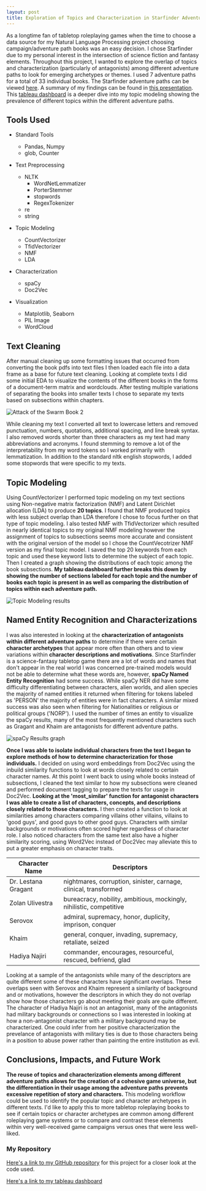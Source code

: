 ```yaml
---
layout: post
title: Exploration of Topics and Characterization in Starfinder Adventure Paths
---
```


As a longtime fan of tabletop roleplaying games when the time to choose a data source for my Natural Language Processing project choosing campaign/adventure path books was an easy decision. I chose Starfinder due to my personal interest in the intersection of science fiction and fantasy elements. Throughout this project, I wanted to explore the overlap of topics and characterization (particularly of antagonists) among different adventure paths to look for emerging archetypes or themes. I used 7 adventure paths for a total of 33 individual books. The Starfinder adventure paths can be viewed [here](https://paizo.com/store/starfinder/adventures/adventurePath). A summary of my findings can be found in [this presentation](https://github.com/Jilliane1993/Starfinder_NLP/blob/main/Starfinder_NLP_Pres.pdf). This [tableau dashboard](https://public.tableau.com/profile/jillian.etheredge?fbclid=IwAR1CpkwUoVwnRtlhuJUDRPmbxtaGpNCCfxQsbryDBXBQUV9VqHeAy4JXsWw#!/vizhome/StarfinderTopicModeling/Dashboard1?publish=yes) is a deeper dive into my topic modeling showing the prevalence of different topics within the different adventure paths.

## Tools Used
* Standard Tools
  * Pandas, Numpy
  * glob, Counter

* Text Preprocessing
  * NLTK
    * WordNetLemmatizer
    * PorterStemmer
    * stopwords
    * RegexTokenizer  
  * re
  * string

* Topic Modeling
  * CountVectorizer
  * TfidVectorizer
  * NMF
  * LDA

* Characterization
  * spaCy
  * Doc2Vec

* Visualization
  * Matplotlib, Seaborn
  * PIL Image
  * WordCloud

## Text Cleaning

<p>After manual cleaning up some formatting issues that occurred from converting the book pdfs into text files I then loaded each file into a data frame as a base for future text cleaning. Looking at complete texts I did some initial EDA to visualize the contents of the different books in the forms of a document-term matrix and wordclouds. After testing multiple variations of separating the books into smaller texts I chose to separate my texts based on subsections within chapters. </p>

![Attack of the Swarm Book 2](/Images/as_2.jpg)

<p>While cleaning my text I converted all text to lowercase letters and removed punctuation, numbers, quotations, additional spacing, and line break syntax. I also removed words shorter than three characters as my text had many abbreviations and acronyms. I found stemming to remove a lot of the interpretability from my word tokens so I worked primarily with lemmatization. In addition to the standard nltk english stopwords, I added some stopwords that were specific to my texts.</p>

## Topic Modeling
<p>Using CountVectorizer I performed topic modeling on my text sections using Non-negative matrix factorization (NMF) and Latent Dirichlet allocation (LDA) to produce <strong> 20 topics</strong>. I found that NMF produced topics with less subject overlap than LDA therefore I chose to focus further on that type of topic modeling. I also tested NMF with TfidVectorizer which resulted in nearly identical topics to my original NMF modeling however the assignment of topics to subsections seems more accurate and consistent with the original version of the model so I chose the CountVecotrizer NMF version as my final topic model. I saved the top 20 keywords from each topic and used these keyword lists to determine the subject of each topic. Then I created a graph showing the distributions of each topic among the book subsections. <strong>My tableau dashboard further breaks this down by showing the number of sections labeled for each topic and the number of books each topic is present in as well as comparing the distribution of topics within each adventure path.</strong></p>

![Topic Modeling results](/Images/topics.png)

## Named Entity Recognition and Characterizations

<p>I was also interested in looking at the <strong>characterization of antagonists within different adventure paths</strong> to determine if there were certain <strong>character archetypes</strong> that appear more often than others and to view variations within <strong>character descriptions and motivations</strong>. Since Starfinder is a science-fantasy tabletop game there are a lot of words and names that don't appear in the real world I was concerned pre-trained models would not be able to determine what these words are, however, <strong>spaCy Named Entity Recognition</strong> had some success. While spaCy NER did have some difficulty differentiating between characters, alien worlds, and alien species the majority of named entities it returned when filtering for tokens labeled as 'PERSON' the majority of entities were in fact characters. A similar mixed success was also seen when filtering for Nationalities or religious or political groups ('NORP'). I used the number of times an entity to visualize the spaCy results, many of the most frequently mentioned characters such as Gragant and Khaim are antagonists for different adventure paths.</p>

![spaCy Results graph](/Images/spacygraph.png)

<p><strong>Once I was able to isolate individual characters from the text I began to explore methods of how to determine characterization for those individuals.</strong> I decided on using word embeddings from Doc2Vec using the inbuild similarity functions to look at words closely related to certain character names. At this point I went back to using whole books instead of subsections, I cleaned the text similar to how my subsections were cleaned and performed document tagging to prepare the texts for usage in Doc2Vec. <strong>Looking at the 'most_similar' function for antagonist characters I was able to create a list of characters, concepts, and descriptions closely related to those characters.</strong> I then created a function to look at similarities among characters comparing villains other villains, villains to 'good guys', and good guys to other good guys. Characters with similar backgrounds or motivations often scored higher regardless of character role. I also noticed characters from the same text also have a higher similarity scoring, using Word2Vec instead of Doc2Vec may alleviate this to put a greater emphasis on character traits.</p>

<table>
  <thead>
    <tr>
      <th>Character Name</th>
      <th>Descriptors</th>
    </tr>
  </thead>
  <tbody>
    <tr>
      <td>Dr. Lestana Gragant</td>
      <td>nightmares, corruption, sinister, carnage, clinical, transformed</td>
    </tr>
    <tr>
      <td>Zolan Ulivestra</td>
      <td>bureacracy, nobility, ambitious, mockingly, nihilistic, competitive</td>
    </tr>
    <tr>
      <td>Serovox</td>
      <td>admiral, supremacy, honor, duplicity, imprison, conquer</td>
    </tr>
    <tr>
      <td>Khaim</td>
      <td>general, conquer, invading, supremacy, retaliate, seized</td>
    </tr>
    <tr>
      <td>Hadiya Najiri</td>
      <td>commander, encourages, resourceful, rescued, befriend, glad</td>
    </tr>
  </tbody>
</table>

<p> Looking at a sample of the antagonists while many of the descriptors are quite different some of these characters have significant overlaps. These overlaps seen with Serovox and Khaim represent a similarity of background and or motivations, however the descriptors in which they do not overlap show how those characters go about meeting their goals are quite different. The character of Hadiya Najiri is not an antagonist, many of the antagonists had military backgrounds or connections so I was interested in looking at how a non-antagonist character with a military background may be characterized. One could infer from her positive characterization the prevelance of antagonists with military ties is due to those characters being in a position to abuse power rather than painting the entire institution as evil. </p>


## Conclusions, Impacts, and Future Work

<p><strong>The reuse of topics and characterization elements among different adventure paths allows for the creation of a cohesive game universe, but the differentiation in their usage among the adventure paths prevents excessive repetition of story and characters.</strong> This modeling workflow could be used to identify the popular topic and character archetypes in different texts. I'd like to apply this to more tabletop roleplaying books to see if certain topics or character archetypes are common among different roleplaying game systems or to compare and contrast these elements within very well-received game campaigns versus ones that were less well-liked.</p> 

### My Repository
[Here's a link to my GitHub repository](https://github.com/Jilliane1993/Starfinder_NLP) for this project for a closer look at the code used.

[Here's a link to my tableau dashboard](https://public.tableau.com/profile/jillian.etheredge?fbclid=IwAR1CpkwUoVwnRtlhuJUDRPmbxtaGpNCCfxQsbryDBXBQUV9VqHeAy4JXsWw#!/vizhome/StarfinderTopicModeling/Dashboard1?publish=yes) 
